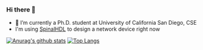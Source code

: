 ### Hi there 👋

- 🔭 I’m currently a Ph.D. student at University of California San Diego, CSE
- I'm using [SpinalHDL](https://github.com/SpinalHDL/SpinalHDL) to design a network device right now

[![Anurag's github stats](https://github-readme-stats.vercel.app/api?username=lastweek)](https://github.com/anuraghazra/github-readme-stats)
[![Top Langs](https://github-readme-stats.vercel.app/api/top-langs/?username=lastweek&layout=compact)](https://github.com/anuraghazra/github-readme-stats)
